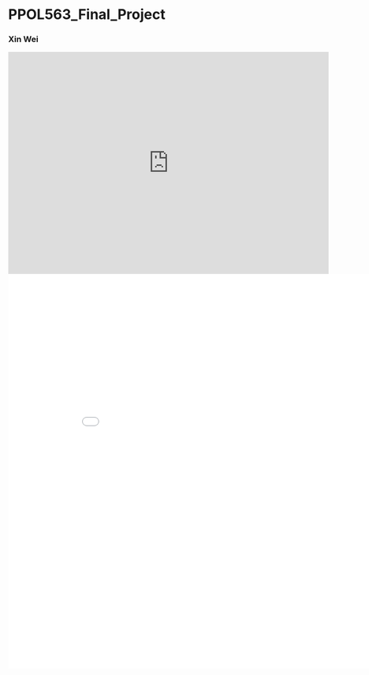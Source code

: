 # PPOL563_Final_Project

### Xin Wei
         
<iframe seamless frameborder="0" src="https://public.tableau.com/views/Class_Tableau_Workbook_16084402257610/Heatmap?:language=zh-Hans&:retry=yes&:display_count=y&:origin=viz_share_link" width='650' height='450'></iframe>



<iframe width="900" height="800" frameborder="0" scrolling="no" src ="file:///C:/Users/79841/plotly_map.html"></iframe>
